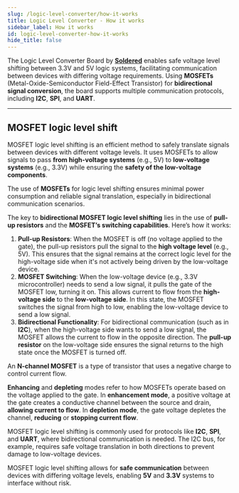 ```yaml
---
slug: /logic-level-converter/how-it-works
title: Logic Level Converter - How it works
sidebar_label: How it works
id: logic-level-converter-how-it-works
hide_title: false
---
```


The Logic Level Converter Board by [**Soldered**](https://soldered.com/product/logic-level-converter-board/) enables safe voltage level shifting between 3.3V and 5V logic systems, facilitating communication between devices with differing voltage requirements. Using **MOSFETs** (Metal-Oxide-Semiconductor Field-Effect Transistor) for **bidirectional signal conversion**, the board supports multiple communication protocols, including **I2C**, **SPI**, and **UART**.

<CenteredImage src="/img/logic-level-converter/llc_mosfetsonboard.png" alt="llc_howitworks" caption="MOSFETs on the Logic Level Converter board" width="500px" />

---

## MOSFET logic level shift

MOSFET logic level shifting is an efficient method to safely translate signals between devices with different voltage levels. It uses MOSFETs to allow signals to pass **from high-voltage systems** (e.g., 5V) to **low-voltage systems** (e.g., 3.3V) while ensuring the **safety of the low-voltage components**.

<CenteredImage src="/img/logic-level-converter/llc_mosfet.png" alt="llc_mosfet" caption="MOSFET level converter" width="500px" />

<InfoBox>The use of **MOSFETs** for logic level shifting ensures minimal power consumption and reliable signal translation, especially in bidirectional communication scenarios.</InfoBox>

The key to **bidirectional MOSFET logic level shifting** lies in the use of **pull-up resistors** and the **MOSFET’s switching capabilities**. Here’s how it works:

1. **Pull-up Resistors**: When the MOSFET is off (no voltage applied to the gate), the pull-up resistors pull the signal to the **high voltage level** (e.g., 5V). This ensures that the signal remains at the correct logic level for the high-voltage side when it's not actively being driven by the low-voltage device.
2. **MOSFET Switching**: When the low-voltage device (e.g., 3.3V microcontroller) needs to send a low signal, it pulls the gate of the MOSFET low, turning it on. This allows current to flow from the **high-voltage side** to the **low-voltage side**. In this state, the MOSFET switches the signal from high to low, enabling the low-voltage device to send a low signal.
3. **Bidirectional Functionality**: For bidirectional communication (such as in **I2C**), when the high-voltage side wants to send a low signal, the MOSFET allows the current to flow in the opposite direction. The **pull-up resistor** on the low-voltage side ensures the signal returns to the high state once the MOSFET is turned off.

<InfoBox>An **N-channel MOSFET** is a type of transistor that uses a negative charge to control current flow.</InfoBox>

**Enhancing** and **depleting** modes refer to how MOSFETs operate based on the voltage applied to the gate. In **enhancement mode**, a positive voltage at the gate creates a conductive channel between the source and drain, **allowing current to flow**. In **depletion mode**, the gate voltage depletes the channel, **reducing** or **stopping current flow**.

<CenteredImage src="/img/logic-level-converter/llc_enhance_deplete.png" alt="llc_enhance_deplete" caption="N-CHANNEL MOSFET Symbols" width="700px" />

MOSFET logic level shifting is commonly used for protocols like **I2C**, **SPI**, and **UART**, where bidirectional communication is needed. The I2C bus, for example, requires safe voltage translation in both directions to prevent damage to low-voltage devices.

<InfoBox>MOSFET logic level shifting allows for **safe communication** between devices with differing voltage levels, enabling **5V** and **3.3V** systems to interface without risk.</InfoBox>

<CenteredImage src="/img/logic-level-converter/llc_piduino.png" alt="llc_piduino" caption="Bidirectional Logic Level Converter usage example" width="500px" />